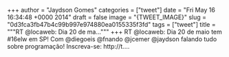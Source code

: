 
+++
author = "Jaydson Gomes"
categories = ["tweet"]
date = "Fri May 16 16:34:48 +0000 2014"
draft = false
image = "{TWEET_IMAGE}"
slug = "0d3fca3fb47b4c99b997e974880ea0155335f3fd"
tags = ["tweet"]
title = """RT @locaweb: Dia 20 de ma..."""
+++
RT @locaweb: Dia 20 de maio tem #16elw em SP! Com @diegoeis @fnando @jcemer @jaydson falando tudo sobre programação! Inscreva-se: http://t.…
